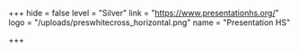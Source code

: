 +++
hide = false
level = "Silver"
link = "https://www.presentationhs.org/"
logo = "/uploads/preswhitecross_horizontal.png"
name = "Presentation HS"

+++
